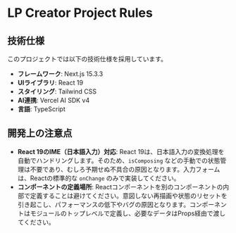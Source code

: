 # LP Creator Project Rules

## 技術仕様

このプロジェクトでは以下の技術仕様を採用しています。

- **フレームワーク**: Next.js 15.3.3
- **UIライブラリ**: React 19
- **スタイリング**: Tailwind CSS
- **AI連携**: Vercel AI SDK v4
- **言語**: TypeScript

## 開発上の注意点

- **React 19のIME（日本語入力）対応**: React 19は、日本語入力の変換処理を自動でハンドリングします。そのため、`isComposing` などの手動での状態管理は不要であり、むしろ予期せぬ不具合の原因となります。入力フォームは、Reactの標準的な `onChange` のみで実装してください。
- **コンポーネントの定義場所**: Reactコンポーネントを別のコンポーネントの内部で定義することは避けてください。意図しない再描画や状態のリセットを引き起こし、パフォーマンスの低下やバグの原因となります。コンポーネントはモジュールのトップレベルで定義し、必要なデータはProps経由で渡してください。
